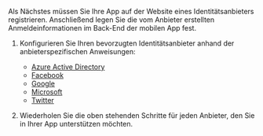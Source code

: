 
Als Nächstes müssen Sie Ihre App auf der Website eines Identitätsanbieters registrieren. Anschließend legen Sie die vom Anbieter erstellten Anmeldeinformationen im Back-End der mobilen App fest.

1. Konfigurieren Sie Ihren bevorzugten Identitätsanbieter anhand der anbieterspezifischen Anweisungen: 
	
	+ [Azure Active Directory](../articles/app-service-mobile/app-service-mobile-how-to-configure-active-directory-authentication-preview.md)
	+ [Facebook](../articles/app-service-mobile/app-service-mobile-how-to-configure-facebook-authentication-preview.md)
	+ [Google](../articles/app-service-mobile/app-service-mobile-how-to-configure-google-authentication-preview.md)
	+ [Microsoft](../articles/app-service-mobile/app-service-mobile-how-to-configure-microsoft-authentication-preview.md)
	+ [Twitter](../articles/app-service-mobile/app-service-mobile-how-to-configure-twitter-authentication-preview.md)

2. Wiederholen Sie die oben stehenden Schritte für jeden Anbieter, den Sie in Ihrer App unterstützen möchten.


<!-- URLs. -->
[Azure portal]: https://portal.azure.com/

<!---HONumber=August15_HO8-->
